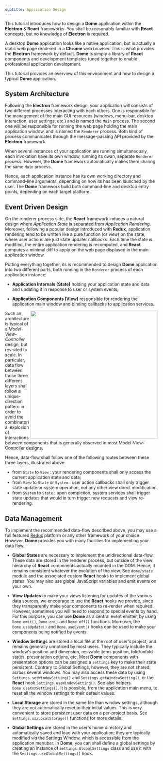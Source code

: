 ```yaml
---
subtitle: Application Design
---
```


This tutorial introduces how to design a **Dome** application within the
**Electron** & **React** frameworks.  You shall be reasonably familiar with
**React** concepts, but no knowledge of **Electron** is required.

A desktop **Dome** application looks like a native application, but is actually
a static web page rendered in a **Chrome** web browser. This is what provides
the **Electron** framework by default. **Dome** is simply a library of **React**
components and development templates tuned together to enable professional
application development.

This tutorial provides an overview of this environment and how to design a typical
**Dome** application.

## System Architecture

Following the **Electron** framework design, your application will consists of
two different processes interacting with each others.
One is responsible for the management of the main GUI resources
(windows, menu-bar, desktop interaction, user settings, etc.)
and is named the `Main` process.
The second one will be responsible for running the
web page holding the main application window, and is named the `Renderer` process.
Both kind of process communicates through the message-passing API provided by
the **Electron** framework.

When several instances of your application are running simultaneously, each invokation
have its own window, running its owan, separate `Renderer` process. However, the
**Dome** framework automatically makes them sharing the same `Main` process.

Hence, each application instance has its own working directory and command-line arguments,
depending on how its has been launched by the user. The **Dome** framework build
both command-line and desktop entry points, depending on each target platform.

## Event Driven Design

On the renderer process side, the **React** framework induces a natural design where
_Application State_ is separated from _Application Rendering_. Moreover,
following a popular design introduced with **Redux**, application rendering tend
to be written like a pure function (or _view_) on  the state, where user
actions are just state updater callbacks. Each time the state is modified, the
entire application rendering is recomputed, and **React** computes a minimal
diff to apply on the web page displayed in the main application window.

Putting everything together, its is recommended to design **Dome** application
into two different parts, both running in the `Renderer` process of each
application instance:

- **Application Internals (State)**
holding your application state and data and updating it in response to user or
system events;

- **Application Components (View)**
responsible for rendering the application main window and
binding callbacks to application services.

<img src="dataflow.png" style="float: right; width: 30em"/>

Such an architecture is typical of a _Model-View-Controller_ design, but
revisited to scale. In particular, data flow between those three different
layers shall follow a unique-direction pattern in order to avoid the
combinatorial explosion of interactions between components that is generally
observed in most Model-View-Controller designs.

Hence, data-flow shall follow one of the following routes between these
three layers, illustrated above:

- from `State` to `View` : your rendering components shall only access the
current application state and data;
- from `View` to `State` or `System` : user action callbacks shall only trigger
state update or system operation, not any other view direct modification.
- from `System` to `State` : upon completion, system services shall trigger state
updates that would in turn trigger new requests and view re-rendering.

## Data Management

To implement the recommended data-flow described above, you may use a full
featured [Redux](https://redux.js.org) platform or any other framework of your
choice. However, **Dome** provides you with many facilities for implementing
your data flow.

- **Global States** are necessary to implement the unidirectional data-flow. These
  data are stored in the renderer process, but outside of the view hierarchy of
  **React** components actually mounted in the DOM. Hence, it remains consistent whatever
  the evolution of the view. See `dome/state` module and the associated custom **React** hooks
  to implement global states. You may also use global JavaScript variables and emit events
  on your own.

- **View Updates** to make your views listening for updates of the various data
  sources, we encourage to use the **React** hooks we provide, since they
  transparently make your components to re-render when required. However,
  sometimes you will need to respond to special events by hand. For this purpose,
  you can use **Dome** as a central event emitter, by using `Dome.emit()`,
  `Dome.on()` and `Dome.off()` functions. Moreover, the `Dome.useUpdate()` and
  `Dome.useEvent()` hooks can be used to make your components being notified by
  events.

- **Window Settings** are stored a local file at the root of user's project, and
  remains generally unnoticed by most users. They typically include the window's
  position and dimension, resizable items position, fold/unfold states,
  presentation options, etc. Most
  **Dome** components with presentation options can be assigned a `settings` key
  to make their state persistent. Contrary to Global Settings, however, they are
  not shared across several windows. You may also access these data by using
  `Settings.setWindowSetting()` and `Settings.getWindowSetting()`, or the **React** hook
  `Settings.useWindowSetting()`. See also helpers `Dome.useXxxSettings()`.
  It is possible, from the application main menu, to reset all the window settings to their
  default values.

- **Local Storage** are stored in the same file than window settings, although
  they are not automatically reset to their initial values.
  This is very convenient to store persistent user data on a per-project basis.
  See `Settings.xxxLocalStorage()` functions for more details.

- **Global Settings** are stored in the user's home directory and automatically
  saved and load with your application; they are typically modified _via_ the
  Settings Window, which is accessible from the application menubar. In **Dome**,
  you can shall define a global settings by creating an instance of
  `Settings.GlobalSettings` class and use it with
  the `Settings.useGlobalSettings()` hook.
